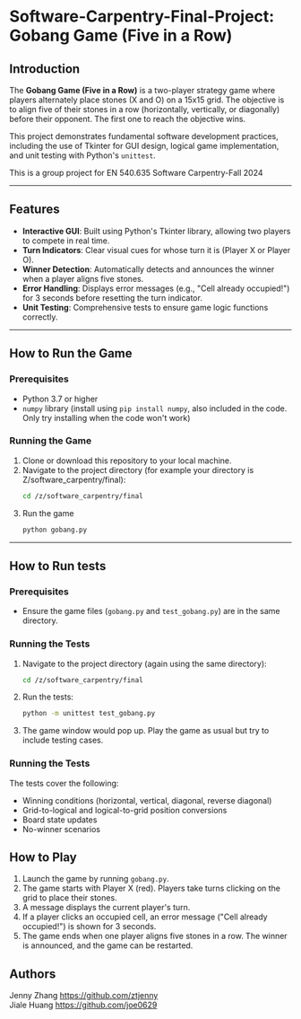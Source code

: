 # Software-Carpentry-Final-Project: Gobang Game (Five in a Row)

## Introduction
The **Gobang Game (Five in a Row)** is a two-player strategy game where players alternately place stones (X and O) on a 15x15 grid. The objective is to align five of their stones in a row (horizontally, vertically, or diagonally) before their opponent. The first one to reach the objective wins. 

This project demonstrates fundamental software development practices, including the use of Tkinter for GUI design, logical game implementation, and unit testing with Python's `unittest`.

This is a group project for EN 540.635 Software Carpentry-Fall 2024

---

## Features
- **Interactive GUI**: Built using Python's Tkinter library, allowing two players to compete in real time.
- **Turn Indicators**: Clear visual cues for whose turn it is (Player X or Player O).
- **Winner Detection**: Automatically detects and announces the winner when a player aligns five stones.
- **Error Handling**: Displays error messages (e.g., "Cell already occupied!") for 3 seconds before resetting the turn indicator.
- **Unit Testing**: Comprehensive tests to ensure game logic functions correctly.

---

## How to Run the Game
### Prerequisites
- Python 3.7 or higher
- `numpy` library (install using `pip install numpy`, also included in the code. Only try installing when the code won't work)

### Running the Game
1. Clone or download this repository to your local machine.
2. Navigate to the project directory (for example your directory is Z/software_carpentry/final):
   ```bash
   cd /z/software_carpentry/final
3. Run the game
   ```bash
   python gobang.py

---

## How to Run tests
### Prerequisites
- Ensure the game files (`gobang.py` and `test_gobang.py`) are in the same directory.

### Running the Tests
1. Navigate to the project directory (again using the same directory):
   ```bash
   cd /z/software_carpentry/final
2. Run the tests:
   ```bash
   python -m unittest test_gobang.py
3. The game window would pop up. Play the game as usual but try to include testing cases.
   
### Running the Tests
The tests cover the following:

- Winning conditions (horizontal, vertical, diagonal, reverse diagonal)
- Grid-to-logical and logical-to-grid position conversions
- Board state updates
- No-winner scenarios

## How to Play
1. Launch the game by running `gobang.py`.
2. The game starts with Player X (red). Players take turns clicking on the grid to place their stones.
3. A message displays the current player's turn.
4. If a player clicks an occupied cell, an error message ("Cell already occupied!") is shown for 3 seconds.
5. The game ends when one player aligns five stones in a row. The winner is announced, and the game can be restarted.

## Authors
  Jenny Zhang https://github.com/ztjenny<br />
  Jiale Huang https://github.com/joe0629
  

